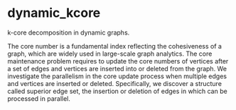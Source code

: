 # dynamic_kcore
k-core decomposition in dynamic graphs.

The core number is a fundamental index reflecting the cohesiveness of a graph, which are widely used in large-scale graph analytics. The core maintenance problem requires to update the core numbers of vertices after a set of edges and vertices are inserted into or deleted from the graph. We investigate the parallelism in the core update process when multiple edges and vertices are inserted or deleted. Specifically, we discover a structure called superior edge set, the insertion or deletion of edges in which can be processed in parallel. 
